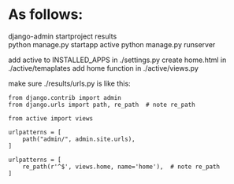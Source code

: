 # As follows:

django-admin startproject results  
python manage.py startapp active
python manage.py runserver

add active to INSTALLED_APPS in ./settings.py
create home.html in ./active/temaplates
add home function in ./active/views.py

make sure ./results/urls.py is like this:

```
from django.contrib import admin
from django.urls import path, re_path  # note re_path

from active import views

urlpatterns = [
    path("admin/", admin.site.urls),
]

urlpatterns = [
    re_path(r'^$', views.home, name='home'),  # note re_path
]
```
